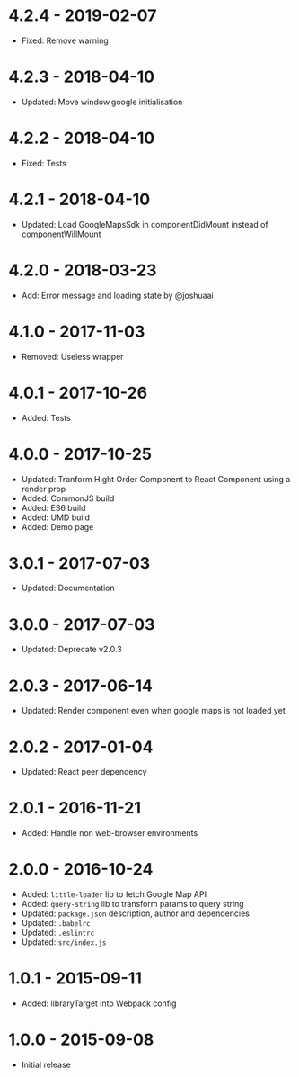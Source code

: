 # 4.2.4 - 2019-02-07

*   Fixed: Remove warning

# 4.2.3 - 2018-04-10

*   Updated: Move window.google initialisation

# 4.2.2 - 2018-04-10

*   Fixed: Tests

# 4.2.1 - 2018-04-10

*   Updated: Load GoogleMapsSdk in componentDidMount instead of componentWillMount

# 4.2.0 - 2018-03-23

*   Add: Error message and loading state by @joshuaai

# 4.1.0 - 2017-11-03

*   Removed: Useless wrapper

# 4.0.1 - 2017-10-26

*   Added: Tests

# 4.0.0 - 2017-10-25

*   Updated: Tranform Hight Order Component to React Component using a render prop
*   Added: CommonJS build
*   Added: ES6 build
*   Added: UMD build
*   Added: Demo page

# 3.0.1 - 2017-07-03

*   Updated: Documentation

# 3.0.0 - 2017-07-03

*   Updated: Deprecate v2.0.3

# 2.0.3 - 2017-06-14

*   Updated: Render component even when google maps is not loaded yet

# 2.0.2 - 2017-01-04

*   Updated: React peer dependency

# 2.0.1 - 2016-11-21

*   Added: Handle non web-browser environments

# 2.0.0 - 2016-10-24

*   Added: `little-loader` lib to fetch Google Map API
*   Added: `query-string` lib to transform params to query string
*   Updated: `package.json` description, author and dependencies
*   Updated: `.babelrc`
*   Updated: `.eslintrc`
*   Updated: `src/index.js`

# 1.0.1 - 2015-09-11

*   Added: libraryTarget into Webpack config

# 1.0.0 - 2015-09-08

*   Initial release
